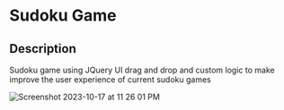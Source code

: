 # Sudoku Game

## Description

Sudoku game using JQuery UI drag and drop and custom logic to make improve the user experience of current sudoku games

![Screenshot 2023-10-17 at 11 26 01 PM](https://github.com/Felipewithf/sudoku/assets/93567778/d66aa773-9f84-4b31-958e-b925de84fb0e)
